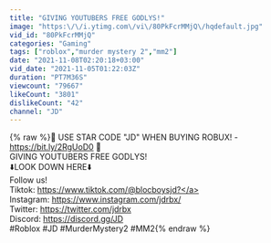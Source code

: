 ```yaml
---
title: "GIVING YOUTUBERS FREE GODLYS!"
image: "https:\/\/i.ytimg.com\/vi\/80PkFcrMMjQ\/hqdefault.jpg"
vid_id: "80PkFcrMMjQ"
categories: "Gaming"
tags: ["roblox","murder mystery 2","mm2"]
date: "2021-11-08T02:20:18+03:00"
vid_date: "2021-11-05T01:22:03Z"
duration: "PT7M36S"
viewcount: "79667"
likeCount: "3801"
dislikeCount: "42"
channel: "JD"
---
```

{% raw %}🌟 USE STAR CODE &quot;JD&quot; WHEN BUYING ROBUX! - <a rel="nofollow" target="blank" href="https://bit.ly/2RgUoD0">https://bit.ly/2RgUoD0</a> 🌟<br />GIVING YOUTUBERS FREE GODLYS!<br />⬇️LOOK DOWN HERE⬇️<br />Follow us!<br />Tiktok: <a rel="nofollow" target="blank" href="https://www.tiktok.com/@blocboysjd?">https://www.tiktok.com/@blocboysjd?</a><br />Instagram: <a rel="nofollow" target="blank" href="https://www.instagram.com/jdrbx/">https://www.instagram.com/jdrbx/</a><br />Twitter: <a rel="nofollow" target="blank" href="https://twitter.com/jdrbx">https://twitter.com/jdrbx</a><br />Discord: <a rel="nofollow" target="blank" href="https://discord.gg/JD">https://discord.gg/JD</a><br />#Roblox #JD #MurderMystery2 #MM2{% endraw %}
